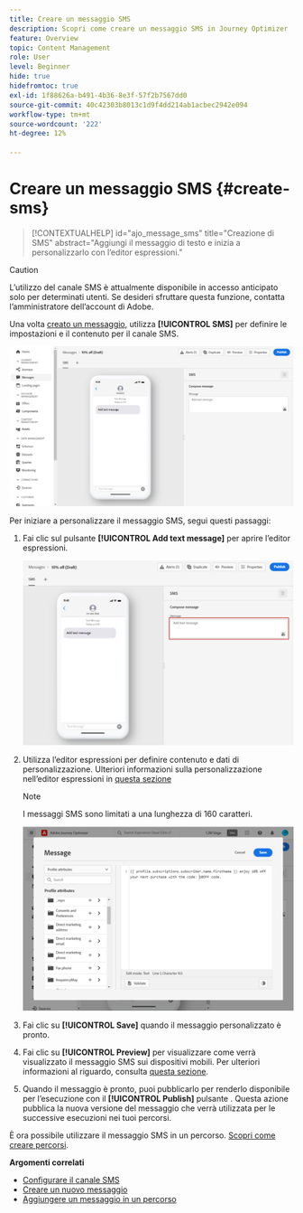 ```yaml
---
title: Creare un messaggio SMS
description: Scopri come creare un messaggio SMS in Journey Optimizer
feature: Overview
topic: Content Management
role: User
level: Beginner
hide: true
hidefromtoc: true
exl-id: 1f88626a-b491-4b36-8e3f-57f2b7567dd0
source-git-commit: 40c42303b8013c1d9f4dd214ab1acbec2942e094
workflow-type: tm+mt
source-wordcount: '222'
ht-degree: 12%

---
```


# Creare un messaggio SMS {#create-sms}

>[!CONTEXTUALHELP]
>id="ajo_message_sms"
>title="Creazione di SMS"
>abstract="Aggiungi il messaggio di testo e inizia a personalizzarlo con l’editor espressioni."


>[!CAUTION]
>
> L’utilizzo del canale SMS è attualmente disponibile in accesso anticipato solo per determinati utenti. Se desideri sfruttare questa funzione, contatta l’amministratore dell’account di Adobe.

Una volta [creato un messaggio](get-started-content.md), utilizza **[!UICONTROL SMS]** per definire le impostazioni e il contenuto per il canale SMS.

![](assets/sms_1.png)

Per iniziare a personalizzare il messaggio SMS, segui questi passaggi:

1. Fai clic sul pulsante **[!UICONTROL Add text message]** per aprire l’editor espressioni.

   ![](assets/sms_3.png)

1. Utilizza l’editor espressioni per definire contenuto e dati di personalizzazione. Ulteriori informazioni sulla personalizzazione nell’editor espressioni in [questa sezione](../personalization/personalize.md)

   >[!NOTE]
   >
   > I messaggi SMS sono limitati a una lunghezza di 160 caratteri.

   ![](assets/sms_2.png)

1. Fai clic su **[!UICONTROL Save]** quando il messaggio personalizzato è pronto.

1. Fai clic su **[!UICONTROL Preview]** per visualizzare come verrà visualizzato il messaggio SMS sui dispositivi mobili. Per ulteriori informazioni al riguardo, consulta [questa sezione](../design/preview.md).

1. Quando il messaggio è pronto, puoi pubblicarlo per renderlo disponibile per l’esecuzione con il **[!UICONTROL Publish]** pulsante . Questa azione pubblica la nuova versione del messaggio che verrà utilizzata per le successive esecuzioni nei tuoi percorsi.

È ora possibile utilizzare il messaggio SMS in un percorso. [Scopri come creare percorsi](../building-journeys/journey-gs.md).

**Argomenti correlati**

* [Configurare il canale SMS](../configuration/sms-configuration.md)
* [Creare un nuovo messaggio](get-started-content.md)
* [Aggiungere un messaggio in un percorso](../building-journeys/journeys-message.md)
